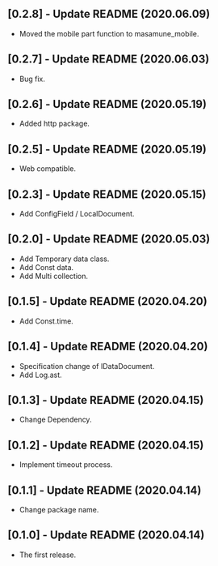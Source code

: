 ## [0.2.8] - Update README (2020.06.09)

* Moved the mobile part function to masamune_mobile.

## [0.2.7] - Update README (2020.06.03)

* Bug fix.

## [0.2.6] - Update README (2020.05.19)

* Added http package.

## [0.2.5] - Update README (2020.05.19)

* Web compatible.

## [0.2.3] - Update README (2020.05.15)

* Add ConfigField / LocalDocument.

## [0.2.0] - Update README (2020.05.03)

* Add Temporary data class.
* Add Const data.
* Add Multi collection.

## [0.1.5] - Update README (2020.04.20)

* Add Const.time.

## [0.1.4] - Update README (2020.04.20)

* Specification change of IDataDocument.
* Add Log.ast.

## [0.1.3] - Update README (2020.04.15)

* Change Dependency.

## [0.1.2] - Update README (2020.04.15)

* Implement timeout process.

## [0.1.1] - Update README (2020.04.14)

* Change package name.

## [0.1.0] - Update README (2020.04.14)

* The first release.
